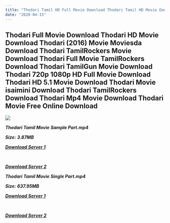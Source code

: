 ```yaml
---
title: "Thodari Tamil HD Full Movie Download Thodari Tamil HD Movie Download"
date: "2020-04-15"
---
```


## Thodari Full Movie Download Thodari HD Movie Download Thodari (2016) Movie Moviesda Download Thodari TamilRockers Movie Download Thodari Full Movie TamilRockers Download Thodari TamilGun Movie Download Thodari 720p 1080p HD Full Movie Download Thodari HD 5.1 Movie Download Thodari Movie isaimini Download Thodari TamilRockers Download Thodari Mp4 Movie Download Thodari Movie Free Online Download

![](https://images.moviebuff.com/a650be10-c111-4740-89da-8432cf483d09?w=1000)

**_Thodari Tamil Movie Sample Part.mp4_**

**_Size:_** **_3.87MB_**

**_[Download Server 1](http://s1.uptofiles.net//files/Tamil{2fcca7f3eb37873f37db349ec051a8a2ca8665ef95d92bbb099fe2eda7827782}202016{2fcca7f3eb37873f37db349ec051a8a2ca8665ef95d92bbb099fe2eda7827782}20Movies/Thodari{2fcca7f3eb37873f37db349ec051a8a2ca8665ef95d92bbb099fe2eda7827782}20(2016)/Thodari{2fcca7f3eb37873f37db349ec051a8a2ca8665ef95d92bbb099fe2eda7827782}20(640x360)/Thodari{2fcca7f3eb37873f37db349ec051a8a2ca8665ef95d92bbb099fe2eda7827782}20HD{2fcca7f3eb37873f37db349ec051a8a2ca8665ef95d92bbb099fe2eda7827782}20Sample.mp4)_**

**_[  
](http://s1.uptofiles.net//files/Tamil{2fcca7f3eb37873f37db349ec051a8a2ca8665ef95d92bbb099fe2eda7827782}202016{2fcca7f3eb37873f37db349ec051a8a2ca8665ef95d92bbb099fe2eda7827782}20Movies/Thodari{2fcca7f3eb37873f37db349ec051a8a2ca8665ef95d92bbb099fe2eda7827782}20(2016)/Thodari{2fcca7f3eb37873f37db349ec051a8a2ca8665ef95d92bbb099fe2eda7827782}20(640x360)/Thodari{2fcca7f3eb37873f37db349ec051a8a2ca8665ef95d92bbb099fe2eda7827782}20HD{2fcca7f3eb37873f37db349ec051a8a2ca8665ef95d92bbb099fe2eda7827782}20Sample.mp4)_**

**_[Download Server 2](http://s1.uptofiles.net//files/Tamil{2fcca7f3eb37873f37db349ec051a8a2ca8665ef95d92bbb099fe2eda7827782}202016{2fcca7f3eb37873f37db349ec051a8a2ca8665ef95d92bbb099fe2eda7827782}20Movies/Thodari{2fcca7f3eb37873f37db349ec051a8a2ca8665ef95d92bbb099fe2eda7827782}20(2016)/Thodari{2fcca7f3eb37873f37db349ec051a8a2ca8665ef95d92bbb099fe2eda7827782}20(640x360)/Thodari{2fcca7f3eb37873f37db349ec051a8a2ca8665ef95d92bbb099fe2eda7827782}20HD{2fcca7f3eb37873f37db349ec051a8a2ca8665ef95d92bbb099fe2eda7827782}20Sample.mp4)_**

**_Thodari Tamil Movie Single Part.mp4_**

**_Size:_** **_637.95MB_**

**_[Download Server 1](http://s1.uptofiles.net//files/Tamil{2fcca7f3eb37873f37db349ec051a8a2ca8665ef95d92bbb099fe2eda7827782}202016{2fcca7f3eb37873f37db349ec051a8a2ca8665ef95d92bbb099fe2eda7827782}20Movies/Thodari{2fcca7f3eb37873f37db349ec051a8a2ca8665ef95d92bbb099fe2eda7827782}20(2016)/Thodari{2fcca7f3eb37873f37db349ec051a8a2ca8665ef95d92bbb099fe2eda7827782}20(640x360)/Thodari{2fcca7f3eb37873f37db349ec051a8a2ca8665ef95d92bbb099fe2eda7827782}20HD.mp4)_**

**_[  
](http://s1.uptofiles.net//files/Tamil{2fcca7f3eb37873f37db349ec051a8a2ca8665ef95d92bbb099fe2eda7827782}202016{2fcca7f3eb37873f37db349ec051a8a2ca8665ef95d92bbb099fe2eda7827782}20Movies/Thodari{2fcca7f3eb37873f37db349ec051a8a2ca8665ef95d92bbb099fe2eda7827782}20(2016)/Thodari{2fcca7f3eb37873f37db349ec051a8a2ca8665ef95d92bbb099fe2eda7827782}20(640x360)/Thodari{2fcca7f3eb37873f37db349ec051a8a2ca8665ef95d92bbb099fe2eda7827782}20HD.mp4)_**

**_[Download Server 2](http://s1.uptofiles.net//files/Tamil{2fcca7f3eb37873f37db349ec051a8a2ca8665ef95d92bbb099fe2eda7827782}202016{2fcca7f3eb37873f37db349ec051a8a2ca8665ef95d92bbb099fe2eda7827782}20Movies/Thodari{2fcca7f3eb37873f37db349ec051a8a2ca8665ef95d92bbb099fe2eda7827782}20(2016)/Thodari{2fcca7f3eb37873f37db349ec051a8a2ca8665ef95d92bbb099fe2eda7827782}20(640x360)/Thodari{2fcca7f3eb37873f37db349ec051a8a2ca8665ef95d92bbb099fe2eda7827782}20HD.mp4)_**
